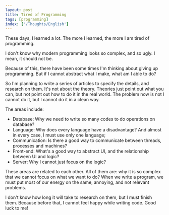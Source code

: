 ```yaml
---
layout: post
title: Tired of Programming
tags: [programming]
index: ['/Thoughts/English']
---
```


These days, I learned a lot. The more I learned, the more I am tired of programming.

I don't know why modern programming looks so complex, and so ugly. I mean, it should not be.

Because of this, there have been some times I'm thinking about giving up programming. But if I cannot abstract what I make, what am I able to do?

So I'm planning to write a series of articles to specify the details, and research on them. It's not about the theory. Theories just point out what you can, but not point out how to do it in the real world. The problem now is not I cannot do it, but I cannot do it in a clean way.

The areas include:

* Database: Why we need to write so many codes to do operations on database?
* Language: Why does every language have a disadvantage? And almost in every case, I must use only one language;
* Communication: Is there a good way to communicate between threads, processes and machines?
* Front-end: What's a good way to abstract UI, and the relationship between UI and logic?
* Server: Why I cannot just focus on the logic?

These areas are related to each other. All of them are: why it is so complex that we cannot focus on what we want to do? When we write a program, we must put most of our energy on the same, annoying, and not relevant problems.

I don't know how long it will take to research on them, but I must finish them. Because before that, I cannot feel happy while writing code. Good luck to me!
